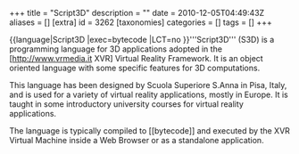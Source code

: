 +++
title = "Script3D"
description = ""
date = 2010-12-05T04:49:43Z
aliases = []
[extra]
id = 3262
[taxonomies]
categories = []
tags = []
+++

{{language|Script3D
|exec=bytecode
|LCT=no
}}'''Script3D''' (S3D) is a programming language for 3D applications adopted in the [http://www.vrmedia.it XVR] Virtual Reality Framework. It is an object oriented language with some specific features for 3D computations.

This language has been designed by Scuola Superiore S.Anna in Pisa, Italy, and is used for a variety of virtual reality applications, mostly in Europe. It is taught in some introductory university courses for virtual reality applications.

The language is typically compiled to [[bytecode]] and executed by the XVR Virtual Machine inside a Web Browser or as a standalone application.
